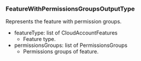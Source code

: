 ### FeatureWithPermissionsGroupsOutputType
Represents the feature with permission groups.

- featureType: list of CloudAccountFeatures
  - Feature type.
- permissionsGroups: list of PermissionsGroups
  - Permissions groups of feature.
